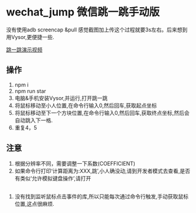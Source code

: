 # wechat_jump 微信跳一跳手动版
没有使用adb screencap &pull 感觉截图加上传这个过程就要3s左右。后来想到用Vysor,更便捷一些.

[跳一跳演示视频](http://obfmtiyt5.bkt.clouddn.com/img/%E8%B7%B3%E4%B8%80%E8%B7%B3%E6%BC%94%E7%A4%BA.mp4)

## 操作
1. npm i 
2. npm run star
3. 电脑&手机安装Vysor,并运行,打开跳一跳
4. 将鼠标移动至小人位置,在命令行输入0,然后回车,获取起点坐标
5. 将鼠标移动至下一个方块位置,在命令行输入0,然后回车,获取终点坐标,然后会自动跳入下一格.
6. 重复4，5

## 注意
1. 根据分辨率不同，需要调整一下系数(COEFFICIENT)
2. 如果命令行打印‘计算距离为:XXX,跳’,小人确没动,请到开发者模式去查看,是否有类似‘允许模拟键盘操作’,请打开


## 
1. 没有找到监听鼠标点击事件的库,所以只能每次通过命令行触发,手动获取鼠标位置,这点很麻烦.

